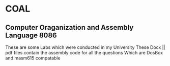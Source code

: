 # COAL

## Computer Oraganization and Assembly Language 8086

These are some Labs which were conducted in my University
These Docx || pdf files contain the assembly code for all the questions 
Which are DosBox and masm615 compatable 
